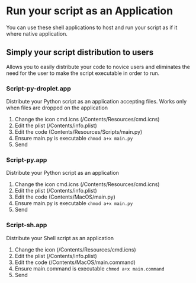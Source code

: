 # Run your script as an Application
You can use these shell applications to host and run your script as if it where native application.

## Simply your script distribution to users
Allows you to easily distribute your code to novice users and eliminates the need for the user to make the script executable in order to run.

### Script-py-droplet.app
Distribute your Python script as an application accepting files.
Works only when files are dropped on the application
1. Change the icon cmd.icns (/Contents/Resources/cmd.icns)
2. Edit the plist (/Contents/info.plist)
3. Edit the code (Contents/Resources/Scripts/main.py)
4. Ensure main.py is executable `chmod a+x main.py`
5. Send

### Script-py.app
Distribute your Python script as an application
1. Change the icon cmd.icns (/Contents/Resources/cmd.icns)
2. Edit the plist (/Contents/info.plist)
3. Edit the code (Contents/MacOS/main.py)
4. Ensure main.py is executable `chmod a+x main.py`
5. Send

### Script-sh.app
Distribute your Shell script as an application
1. Change the icon (/Contents/Resources/cmd.icns)
2. Edit the plist (/Contents/info.plist)
3. Edit the code (/Contents/MacOS/main.command)
4. Ensure main.command is executable `chmod a+x main.command`
5. Send

